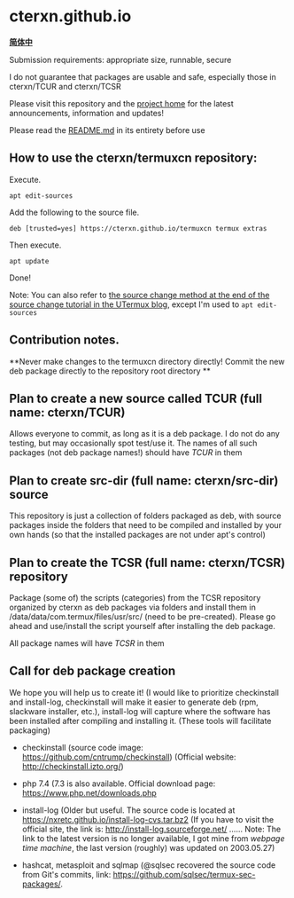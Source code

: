 # cterxn.github.io

**[简体中](https://github.com/cterxn/cterxn.github.io/blob/main/README.md)**    

Submission requirements: appropriate size, runnable, secure

I do not guarantee that packages are usable and safe, especially those in cterxn/TCUR and cterxn/TCSR

Please visit this repository and the [project home](https://cterxn.github.io) for the latest announcements, information and updates!

Please read the [README.md](./README.md) in its entirety before use

## How to use the cterxn/termuxcn repository:

Execute.

`
apt edit-sources
`

Add the following to the source file.

`
deb [trusted=yes] https://cterxn.github.io/termuxcn termux extras
`

Then execute.

`
apt update
`

Done!

Note: You can also refer to [the source change method at the end of the source change tutorial in the UTermux blog](https://blog.utermux.dev/ut/changerepo.html#cterxn), except I'm used to `apt edit-sources`

## Contribution notes.

**Never make changes to the termuxcn directory directly! Commit the new deb package directly to the repository root directory **



## Plan to create a new source called TCUR (full name: cterxn/TCUR)

Allows everyone to commit, as long as it is a deb package. I do not do any testing, but may occasionally spot test/use it. The names of all such packages (not deb package names!) should have *TCUR* in them

## Plan to create src-dir (full name: cterxn/src-dir) source

This repository is just a collection of folders packaged as deb, with source packages inside the folders that need to be compiled and installed by your own hands (so that the installed packages are not under apt's control)

## Plan to create the TCSR (full name: cterxn/TCSR) repository

Package (some of) the scripts (categories) from the TCSR repository organized by cterxn as deb packages via folders and install them in /data/data/com.termux/files/usr/src/ (need to be pre-created). Please go ahead and use/install the script yourself after installing the deb package.

All package names will have *TCSR* in them

## Call for deb package creation

We hope you will help us to create it! (I would like to prioritize checkinstall and install-log, checkinstall will make it easier to generate deb (rpm, slackware installer, etc.), install-log will capture where the software has been installed after compiling and installing it. (These tools will facilitate packaging)

* checkinstall (source code image: https://github.com/cntrump/checkinstall)
(Official website: http://checkinstall.izto.org/)

* php 7.4 (7.3 is also available. Official download page: https://www.php.net/downloads.php

* install-log (Older but useful. The source code is located at https://nxretc.github.io/install-log-cvs.tar.bz2
(If you have to visit the official site, the link is: http://install-log.sourceforge.net/
...... Note: The link to the latest version is no longer available, I got mine from *webpage time machine*, the last version (roughly) was updated on 2003.05.27)

* hashcat, metasploit and sqlmap (@sqlsec recovered the source code from Git's commits, link: https://github.com/sqlsec/termux-sec-packages/.
